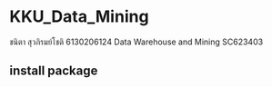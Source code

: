 # KKU_Data_Mining
ชนิตา สุวภิรมย์โชติ 6130206124 Data Warehouse and Mining SC623403

## install package
